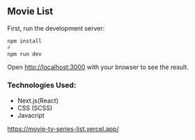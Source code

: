 ## Movie List

First, run the development server:

```bash
npm install
#
npm run dev
```

Open [http://localhost:3000](http://localhost:3000) with your browser to see the result.

### Technologies Used:
- Next.js(React) 
- CSS (SCSS)
- Javacript


https://movie-tv-series-list.vercel.app/
